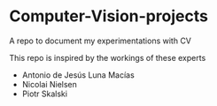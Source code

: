 # Computer-Vision-projects
A repo to document my experimentations with CV

This repo is inspired by the workings of these experts
- Antonio de Jesús Luna Macías
- Nicolai Nielsen
- Piotr Skalski
